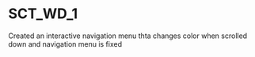 # SCT_WD_1
Created an interactive navigation menu thta changes color when scrolled down and navigation menu is fixed
